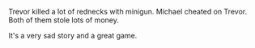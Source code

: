 Trevor killed a lot of rednecks with minigun.
Michael cheated on Trevor.
Both of them stole lots of money.

It's a very sad story and a great game.
